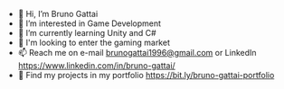 - 👋 Hi, I’m Bruno Gattai
- 👀 I’m interested in Game Development
- 🌱 I’m currently learning Unity and C#
- 💞️ I'm looking to enter the gaming market
- 📫 Reach me on e-mail brunogattai1996@gmail.com or LinkedIn https://www.linkedin.com/in/bruno-gattai/
- 🎨 Find my projects in my portfolio https://bit.ly/bruno-gattai-portfolio
